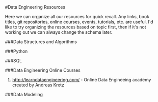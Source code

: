 #Data Engineering Resources

Here we can organize all our resources for quick recall. Any links, book titles, git repositories, online courses, 
events, tutorials, etc. are useful. I'd like to try organizing the resources based on topic first, then if it's
not working out we can always change the schema later. 

###Data Structures and Algorithms

###Python

###SQL

###Data Engineering Online Courses

  1. http://learndataengineering.com/ - Online Data Engineeing academy created by Andreas Kretz

###Data Modeling
